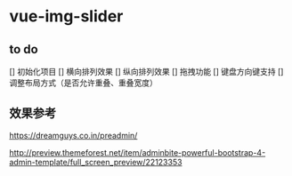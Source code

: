 # vue-img-slider

## to do
[] 初始化项目
[] 横向排列效果
[] 纵向排列效果
[] 拖拽功能
[] 键盘方向键支持
[] 调整布局方式（是否允许重叠、重叠宽度）

## 效果参考
https://dreamguys.co.in/preadmin/

http://preview.themeforest.net/item/adminbite-powerful-bootstrap-4-admin-template/full_screen_preview/22123353